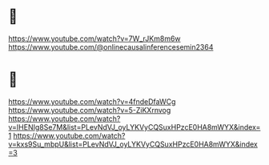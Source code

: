 📖
=====

https://www.youtube.com/watch?v=7W_rJKm8m6w
https://www.youtube.com/@onlinecausalinferencesemin2364

🎵
=====

https://www.youtube.com/watch?v=4fndeDfaWCg
https://www.youtube.com/watch?v=5-ZiKXrnvog
https://www.youtube.com/watch?v=IHENIg8Se7M&list=PLevNdVJ_oyLYKVyCQSuxHPzcE0HA8mWYX&index=1
https://www.youtube.com/watch?v=kxs9Su_mbpU&list=PLevNdVJ_oyLYKVyCQSuxHPzcE0HA8mWYX&index=3

